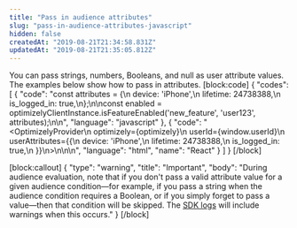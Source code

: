 ```yaml
---
title: "Pass in audience attributes"
slug: "pass-in-audience-attributes-javascript"
hidden: false
createdAt: "2019-08-21T21:34:58.831Z"
updatedAt: "2019-08-21T21:35:05.812Z"
---
```

You can pass strings, numbers, Booleans, and null as user attribute values. The examples below show how to pass in attributes.
[block:code]
{
  "codes": [
    {
      "code": "const attributes = {\n  device: 'iPhone',\n  lifetime: 24738388,\n  is_logged_in: true,\n};\n\nconst enabled = optimizelyClientInstance.isFeatureEnabled('new_feature', 'user123', attributes);\n\n",
      "language": "javascript"
    },
    {
      "code": "<OptimizelyProvider\n  optimizely={optimizely}\n  userId={window.userId}\n  userAttributes={{\n    device: 'iPhone',\n    lifetime: 24738388,\n    is_logged_in: true,\n  }}\n>\n</OptimizelyProvider>\n\n",
      "language": "html",
      "name": "React"
    }
  ]
}
[/block]

[block:callout]
{
  "type": "warning",
  "title": "Important",
  "body": "During audience evaluation, note that if you don't pass a valid attribute value for a given audience condition—for example, if you pass a string when the audience condition requires a Boolean, or if you simply forget to pass a value—then that condition will be skipped. The [SDK logs](doc:customize-logger-javascript) will include warnings when this occurs."
}
[/block]